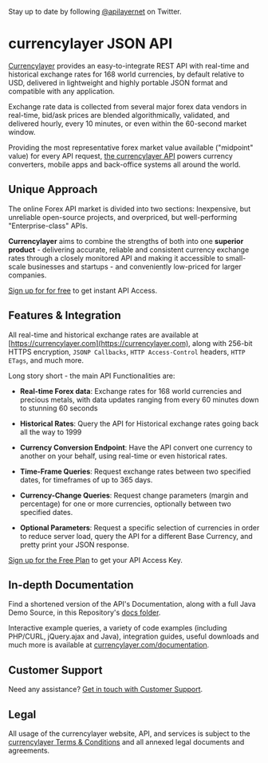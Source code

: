 Stay up to date by following [@apilayernet](https://twitter.com/apilayernet) on Twitter.

# currencylayer JSON API

[Currencylayer](https://currencylayer.com) provides an easy-to-integrate REST API with real-time and historical exchange rates for 168 world currencies, by default relative to USD, delivered in lightweight and highly portable JSON format and compatible with any application.

Exchange rate data is collected from several major forex data vendors in real-time, bid/ask prices are blended algorithmically, validated, and delivered hourly, every 10 minutes, or even within the 60-second market window.

Providing the most representative forex market value available ("midpoint" value) for every API request, [the currencylayer API](https://currencylayer.com) powers currency converters, mobile apps and back-office systems all around the world.

## Unique Approach

The online Forex API market is divided into two sections: Inexpensive, but unreliable open-source projects, and overpriced, but well-performing "Enterprise-class" APIs.

**Currencylayer** aims to combine the strengths of both into one **superior product** - delivering accurate, reliable and consistent currency exchange rates through a closely monitored API and making it accessible to small-scale businesses and startups - and conveniently low-priced for larger companies.

[Sign up for for free](https://currencylayer.com/product) to get instant API Access.

## Features & Integration

All real-time and historical exchange rates are available at [https://currencylayer.com](https://currencylayer.com), along with 256-bit HTTPS encryption, `JSONP Callbacks`,
`HTTP Access-Control` headers, `HTTP ETags`, and much more.

Long story short - the main API Functionalities are:

* **Real-time Forex data**:
Exchange rates for 168 world currencies and precious metals, with data updates ranging from every 60 minutes down to stunning 60 seconds 

* **Historical Rates**:
Query the API for Historical exchange rates going back all the way to 1999

* **Currency Conversion Endpoint**:
Have the API convert one currency to another on your behalf, using real-time or even historical rates.

* **Time-Frame Queries**:
Request exchange rates between two specified dates, for timeframes of up to 365 days.

* **Currency-Change Queries**:
Request change parameters (margin and percentage) for one or more currencies, optionally between two specified dates.

* **Optional Parameters**:
Request a specific selection of currencies in order to reduce server load, query the API for a different Base Currency, and pretty print your JSON response.

[Sign up for the Free Plan](https://currencylayer.com/product) to get your API Access Key.

## In-depth Documentation

Find a shortened version of the API's Documentation, along with a full Java Demo Source, in this Repository's [docs folder](https://github.com/apilayer/currencylayer-API/tree/master/docs).

Interactive example queries, a variety of code examples (including PHP/CURL, jQuery.ajax and Java), integration guides, useful downloads and much more is available at [currencylayer.com/documentation](https://currencylayer.com/documentation).

## Customer Support
Need any assistance? [Get in touch with Customer Support](mailto:support@apilayer.net?subject=[currencylayer]).

## Legal

All usage of the currencylayer website, API, and services is subject to the [currencylayer Terms & Conditions](https://currencylayer.com/terms) and all annexed legal documents and agreements.
